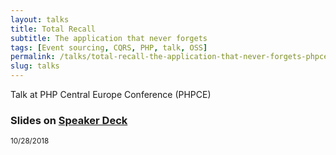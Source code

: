 ```yaml
---
layout: talks
title: Total Recall
subtitle: The application that never forgets
tags: [Event sourcing, CQRS, PHP, talk, OSS]
permalink: /talks/total-recall-the-application-that-never-forgets-phpce.html
slug: talks
---  
```


Talk at PHP Central Europe Conference (PHPCE)
  
### Slides on [Speaker Deck](https://speakerdeck.com/hollodotme)

<script async class="speakerdeck-embed" data-id="95321d0344874695bec40ecbfda36524" data-ratio="1.77777777777778" src="//speakerdeck.com/assets/embed.js"></script>

<small>10/28/2018</small>

